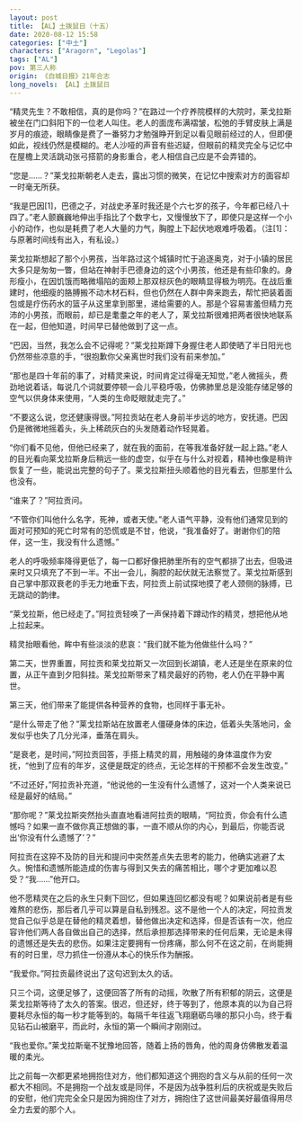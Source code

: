 ```yaml
---
layout: post
title: 【AL】土拨鼠日（十五）
date: 2020-08-12 15:58
categories: ["中土"]
characters: ["Aragorn", "Legolas"]
tags: ["AL"]
pov: 第三人称
origin: 《白城日报》21年合志
long_novels: 【AL】土拨鼠日
---
```


“精灵先生？不敢相信，真的是你吗？”在路过一个疗养院模样的大院时，莱戈拉斯被坐在门口斜阳下的一位老人叫住。老人的面庞布满褶皱，松弛的手臂皮肤上满是岁月的痕迹，眼睛像是费了一番努力才勉强睁开到足以看见眼前经过的人，但即便如此，视线仍然是模糊的。老人沙哑的声音有些迟疑，但眼前的精灵完全与记忆中在屋檐上灵活跳动张弓搭箭的身影重合，老人相信自己应是不会弄错的。

“您是……？”莱戈拉斯朝老人走去，露出习惯的微笑，在记忆中搜索对方的面容却一时毫无所获。

“我是巴因[1]，巴德之子，对战史矛革时我还是个六七岁的孩子，今年都已经八十四了。”老人颤巍巍地伸出手指比了个数字七，又慢慢放下了，即使只是这样一个小小的动作，也似是耗费了老人大量的力气，胸膛上下起伏地艰难呼吸着。（注[1]：与原著时间线有出入，有私设。）

莱戈拉斯想起了那个小男孩，当年路过这个城镇时忙于追逐奥克，对于小镇的居民大多只是匆匆一瞥，但站在神射手巴德身边的这个小男孩，他还是有些印象的。身形瘦小，在因饥饿而略微塌陷的面颊上那双棕灰色的眼睛显得极为明亮。在战后重建时，他细瘦的胳膊搬不动木材石料，但也仍然在人群中奔来跑去，帮忙把装着面包或是疗伤药水的篮子从这里拿到那里，递给需要的人。那是个容易害羞但精力充沛的小男孩，而眼前，却已是耄耋之年的老人了，莱戈拉斯很难把两者很快地联系在一起，但他知道，时间早已替他做到了这一点。

“巴因，当然，我怎么会不记得呢？”莱戈拉斯蹲下身握住老人即使晒了半日阳光也仍然带些凉意的手，“很抱歉你父亲离世时我们没有前来参加。”

“那也是四十年前的事了，对精灵来说，时间肯定过得毫无知觉，”老人微摇头，费劲地说着话，每说几个词就要停顿一会儿平稳呼吸，仿佛肺里总是没能存储足够的空气以供身体来使用，“人类的生命眨眼就走完了。”

“不要这么说，您还健康得很。”阿拉贡站在老人身前半步远的地方，安抚道。巴因仍是微微地摇着头，头上稀疏灰白的头发随着动作轻晃着。

“你们看不见他，但他已经来了，就在我的面前，在等我准备好就一起上路。”老人的目光看向莱戈拉斯身后稍远一些的虚空，似乎在与什么对视着，精神也像是稍许恢复了一些，能说出完整的句子了。莱戈拉斯扭头顺着他的目光看去，但那里什么也没有。

“谁来了？”阿拉贡问。

“不管你们叫他什么名字，死神，或者天使。”老人语气平静，没有他们通常见到的面对可预知的死亡时常有的恐慌或是不甘，他说，“我准备好了。谢谢你们的陪伴，这一生，我没有什么遗憾。”

老人的呼吸频率降得更低了，每一口都好像把肺里所有的空气都排了出去，但吸进来时又只填充了不到一半。不出一会儿，胸腔的起伏就无法察觉了。莱戈拉斯感到自己掌中那双衰老的手无力地垂下去，阿拉贡上前试探地摸了老人颈侧的脉搏，已无跳动的韵律。

“莱戈拉斯，他已经走了。”阿拉贡轻唤了一声保持着下蹲动作的精灵，想把他从地上拉起来。

精灵抬眼看他，眸中有些淡淡的悲哀：“我们就不能为他做些什么吗？”

第二天，世界重置，阿拉贡和莱戈拉斯又一次回到长湖镇，老人还是坐在原来的位置，从正午直到夕阳斜挂。莱戈拉斯带来了精灵最好的药物，老人仍在平静中离世。

第三天，他们带来了能提供各种营养的食物，也同样于事无补。

“是什么带走了他？”莱戈拉斯站在放置老人僵硬身体的床边，低着头失落地问，金发似乎也失了几分光泽，垂落在肩头。

“是衰老，是时间，”阿拉贡回答，手搭上精灵的肩，用触碰的身体温度作为安抚，“他到了应有的年岁，这便是既定的终点，无论怎样的干预都不会发生改变。”

“不过还好，”阿拉贡补充道，“他说他的一生没有什么遗憾了，这对一个人类来说已经是最好的结局。”

“那你呢？”莱戈拉斯突然抬头直直地看进阿拉贡的眼睛，“阿拉贡，你会有什么遗憾吗？如果一直不做你真正想做的事，一直不顺从你的内心，到最后，你能否说出‘你没有什么遗憾了’？”

阿拉贡在这猝不及防的目光和提问中突然差点失去思考的能力，他确实逃避了太久。惋惜和遗憾所能造成的伤害与得到又失去的痛苦相比，哪个才更加难以忍受？“我……”他开口。

他不愿精灵在之后的永生只剩下回忆，但如果连回忆都没有呢？如果说前者是有些难熬的悲伤，那后者几乎可以算是自私到残忍。这不是他一个人的决定，阿拉贡发觉自己似乎总是在替他的精灵着想，替他做出决定和选择，但是否该有一次，他应容许他们两人各自做出自己的选择，然后承担那选择带来的任何后果，无论是未得的遗憾还是失去的悲伤。如果注定要拥有一份疼痛，那么何不在这之前，在尚能拥有的时日里，尽力抓住一份遵从本心的快乐作为酬报。

“我爱你。”阿拉贡最终说出了这句迟到太久的话。

只三个词，这便足够了，这便回答了所有的动摇，吹散了所有积郁的阴云，这便是莱戈拉斯等待了太久的答案。很迟，但还好，终于等到了，他原本真的以为自己将要耗尽永恒的每一秒才能等到的。每隔千年往返飞翔磨砺鸟喙的那只小鸟，终于看见钻石山被磨平，而此时，永恒的第一个瞬间才刚刚过。

“我也爱你。”莱戈拉斯毫不犹豫地回答，随着上扬的唇角，他的周身仿佛散发着温暖的柔光。

比之前每一次都更紧地拥抱住对方，他们都知道这个拥抱的含义与从前的任何一次都大不相同。不是拥抱一个战友或是同伴，不是因为战争胜利后的庆祝或是失败后的安慰，他们完完全全只是因为拥抱住了对方，拥抱住了这世间最美好最值得用尽全力去爱的那个人。

<br>
